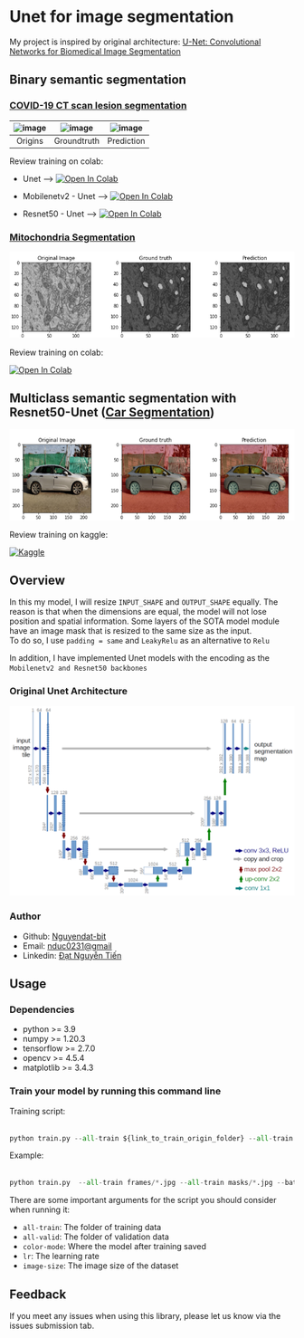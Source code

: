 # Unet for image segmentation 
My project is inspired by original architecture: [U-Net: Convolutional Networks for Biomedical Image Segmentation](https://arxiv.org/abs/1505.04597) <br>
## Binary semantic segmentation 
### <a href = 'https://www.kaggle.com/maedemaftouni/covid19-ct-scan-lesion-segmentation-dataset'>COVID-19 CT scan lesion segmentation</a>
|![image](img/origins.gif)|![image](img/groundtruth.gif)|![image](img/prediction.gif)|
|:---:|:---:|:---:|
| Origins | Groundtruth | Prediction |
Review training on colab:
- Unet -->  [![Open In Colab](https://colab.research.google.com/assets/colab-badge.svg)](https://colab.research.google.com/drive/1hb_W3pPkB8Fs_n9c4Z6zyuL_yQkNHmOH?usp=sharing)

- Mobilenetv2 - Unet --> [![Open In Colab](https://colab.research.google.com/assets/colab-badge.svg)](https://colab.research.google.com/drive/12oJvjjdJIXN1YAySF1LhfFgJ3dG0uHHT?usp=sharing) 
- Resnet50 - Unet --> [![Open In Colab](https://colab.research.google.com/assets/colab-badge.svg)](https://colab.research.google.com/drive/1ROfmqetdu0Z4bRTRpH3dRJeH-FIFpcfT?usp=sharing)

### <a href = 'https://www.kaggle.com/dat0chin/electron-microscopy-dataset'>Mitochondria Segmentation</a>
<img src = 'img/mitochondria.png'>

Review training on colab: <br>

[![Open In Colab](https://colab.research.google.com/assets/colab-badge.svg)](https://colab.research.google.com/drive/1Dct1nq5qa-iwCNnp1z50zXquJBJOM9JV?usp=sharing)

## Multiclass semantic segmentation with Resnet50-Unet (<a href = 'https://www.kaggle.com/intelecai/car-segmentation'>Car Segmentation</a>)
<img src = 'img/Car_segmentation.png'>

Review training on kaggle: <br>

[![Kaggle](https://kaggle.com/static/images/open-in-kaggle.svg)](https://www.kaggle.com/dat0chin/car-segmentation-with-resnet50-unet)

## Overview
In this my model, I will resize `INPUT_SHAPE` and `OUTPUT_SHAPE` equally. The reason is that when the dimensions are equal, the model will not lose position and spatial information. Some layers of the SOTA model module have an image mask that is resized to the same size as the input.<br>
To do so, I use `padding = same` and `LeakyRelu` as an alternative to `Relu` <br>

In addition, I have implemented Unet models with the encoding as the `Mobilenetv2 and Resnet50 backbones`
### Original Unet Architecture
<p align = "center"> 
<img src = 'img/Unet.png' , alt = 'Unet',style="width:800px;height:600px">
</p>

### Author
<ul>
    <li>Github: <a href = "https://github.com/Nguyendat-bit">Nguyendat-bit</a> </li>
    <li>Email: <a href = "nduc0231@gmai.com">nduc0231@gmail</a></li>
    <li>Linkedin: <a href = "https://www.linkedin.com/in/nguyendat4801">Đạt Nguyễn Tiến</a></li>
</ul>

## Usage
### Dependencies
- python >= 3.9
- numpy >= 1.20.3
- tensorflow >= 2.7.0
- opencv >= 4.5.4
- matplotlib >= 3.4.3

### Train your model by running this command line

Training script:


```python

python train.py --all-train ${link_to_train_origin_folder} --all-train ${link_to_train_mask_folder} --epochs ${epochs}

```


Example:

```python

python train.py  --all-train frames/*.jpg --all-train masks/*.jpg --batch-size 4 --classes 2 --epochs 2 --color-mode gray --use-kmean True --image-size 64 

``` 

There are some important arguments for the script you should consider when running it:

- `all-train`: The folder of training data 
- `all-valid`: The folder of validation data
- `color-mode`: Where the model after training saved
- `lr`: The learning rate
- `image-size`: The image size of the dataset

## Feedback
If you meet any issues when using this library, please let us know via the issues submission tab.



